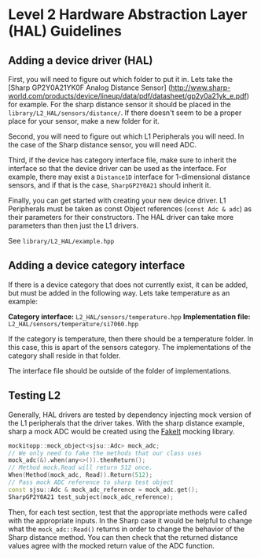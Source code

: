 # Level 2 Hardware Abstraction Layer (HAL) Guidelines

## Adding a device driver (HAL)

First, you will need to figure out which folder to put it in. Lets take the
[Sharp GP2Y0A21YK0F Analog Distance Sensor]
(http://www.sharp-world.com/products/device/lineup/data/pdf/datasheet/gp2y0a21yk_e.pdf)
for example. For the sharp distance sensor it should be placed in the
`library/L2_HAL/sensors/distance/`. If there doesn't seem to be a proper
place for your sensor, make a new folder for it.

Second, you will need to figure out which L1 Peripherals you will need.
In the case of the Sharp distance sensor, you will need ADC.

Third, if the device has category interface file, make sure to inherit
the interface so that the device driver can be used as the interface.
For example, there may exist a `Distance1D` interface for 1-dimensional
distance sensors, and if that is the case, `SharpGP2Y0A21` should
inherit it.

Finally, you can get started with creating your new device driver. L1
Peripherals must be taken as const Object references (`const Adc & adc`)
as their parameters for their constructors. The HAL driver can take more
parameters than then just the L1 drivers.

See `library/L2_HAL/example.hpp`

## Adding a device category interface

If there is a device category that does not currently exist, it can be
added, but must be added in the following way. Lets take temperature as
an example:

**Category interface:** `L2_HAL/sensors/temperature.hpp`
**Implementation file:** `L2_HAL/sensors/temperature/si7060.hpp`

If the category is temperature, then there should be a temperature
folder. In this case, this is apart of the sensors category. The
implementations of the category shall reside in that folder.

The interface file should be outside of the folder of implementations.

## Testing L2

Generally, HAL drivers are tested by dependency injecting mock version
of the L1 peripherals that the driver takes. With the sharp distance
example, sharp a mock ADC would be created using the
[FakeIt](https://github.com/eranpeer/FakeIt) mocking library.

``` c++
mockitopp::mock_object<sjsu::Adc> mock_adc;
// We only need to fake the methods that our class uses
mock_adc(&).when(any<>()).thenReturn();
// Method mock.Read will return 512 once.
When(Method(mock_adc, Read)).Return(512);
// Pass mock ADC reference to sharp test object
const sjsu::Adc & mock_adc_reference = mock_adc.get();
SharpGP2Y0A21 test_subject(mock_adc_reference);
```

Then, for each test section, test that the appropriate methods were
called with the appropriate inputs. In the Sharp case it would be
helpful to change what the `mock_adc::Read()` returns in order to change
the behavior of the Sharp distance method. You can then check that the
returned distance values agree with the mocked return value of the ADC
function.
